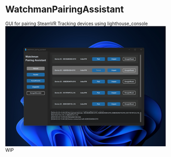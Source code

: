 # WatchmanPairingAssistant
GUI for pairing SteamVR Tracking devices using lighthouse_console
![thumbnail](resources/booth2.png)
WIP
